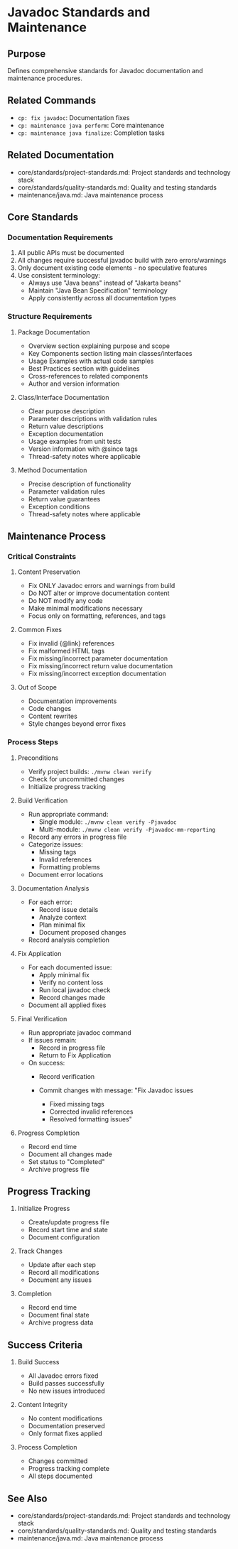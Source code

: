 # Javadoc Standards and Maintenance

## Purpose
Defines comprehensive standards for Javadoc documentation and maintenance procedures.

## Related Commands
- `cp: fix javadoc`: Documentation fixes
- `cp: maintenance java perform`: Core maintenance
- `cp: maintenance java finalize`: Completion tasks

## Related Documentation
- core/standards/project-standards.md: Project standards and technology stack
- core/standards/quality-standards.md: Quality and testing standards
- maintenance/java.md: Java maintenance process

## Core Standards

### Documentation Requirements
1. All public APIs must be documented
2. All changes require successful javadoc build with zero errors/warnings
3. Only document existing code elements - no speculative features
4. Use consistent terminology:
   - Always use "Java beans" instead of "Jakarta beans"
   - Maintain "Java Bean Specification" terminology
   - Apply consistently across all documentation types

### Structure Requirements
1. Package Documentation
   - Overview section explaining purpose and scope
   - Key Components section listing main classes/interfaces
   - Usage Examples with actual code samples
   - Best Practices section with guidelines
   - Cross-references to related components
   - Author and version information

2. Class/Interface Documentation
   - Clear purpose description
   - Parameter descriptions with validation rules
   - Return value descriptions
   - Exception documentation
   - Usage examples from unit tests
   - Version information with @since tags
   - Thread-safety notes where applicable

3. Method Documentation
   - Precise description of functionality
   - Parameter validation rules
   - Return value guarantees
   - Exception conditions
   - Thread-safety notes where applicable

## Maintenance Process

### Critical Constraints
1. Content Preservation
   - Fix ONLY Javadoc errors and warnings from build
   - Do NOT alter or improve documentation content
   - Do NOT modify any code
   - Make minimal modifications necessary
   - Focus only on formatting, references, and tags

2. Common Fixes
   - Fix invalid {@link} references
   - Fix malformed HTML tags
   - Fix missing/incorrect parameter documentation
   - Fix missing/incorrect return value documentation
   - Fix missing/incorrect exception documentation

3. Out of Scope
   - Documentation improvements
   - Code changes
   - Content rewrites
   - Style changes beyond error fixes

### Process Steps

1. Preconditions
   - Verify project builds: `./mvnw clean verify`
   - Check for uncommitted changes
   - Initialize progress tracking

2. Build Verification
   - Run appropriate command:
     * Single module: `./mvnw clean verify -Pjavadoc`
     * Multi-module: `./mvnw clean verify -Pjavadoc-mm-reporting`
   - Record any errors in progress file
   - Categorize issues:
     * Missing tags
     * Invalid references
     * Formatting problems
   - Document error locations

3. Documentation Analysis
   - For each error:
     * Record issue details
     * Analyze context
     * Plan minimal fix
     * Document proposed changes
   - Record analysis completion

4. Fix Application
   - For each documented issue:
     * Apply minimal fix
     * Verify no content loss
     * Run local javadoc check
     * Record changes made
   - Document all applied fixes

5. Final Verification
   - Run appropriate javadoc command
   - If issues remain:
     * Record in progress file
     * Return to Fix Application
   - On success:
     * Record verification
     * Commit changes with message:
       "Fix Javadoc issues
       
       - Fixed missing tags
       - Corrected invalid references
       - Resolved formatting issues"

6. Progress Completion
   - Record end time
   - Document all changes made
   - Set status to "Completed"
   - Archive progress file

## Progress Tracking
1. Initialize Progress
   - Create/update progress file
   - Record start time and state
   - Document configuration

2. Track Changes
   - Update after each step
   - Record all modifications
   - Document any issues

3. Completion
   - Record end time
   - Document final state
   - Archive progress data

## Success Criteria
1. Build Success
   - All Javadoc errors fixed
   - Build passes successfully
   - No new issues introduced

2. Content Integrity
   - No content modifications
   - Documentation preserved
   - Only format fixes applied

3. Process Completion
   - Changes committed
   - Progress tracking complete
   - All steps documented

## See Also
- core/standards/project-standards.md: Project standards and technology stack
- core/standards/quality-standards.md: Quality and testing standards
- maintenance/java.md: Java maintenance process
